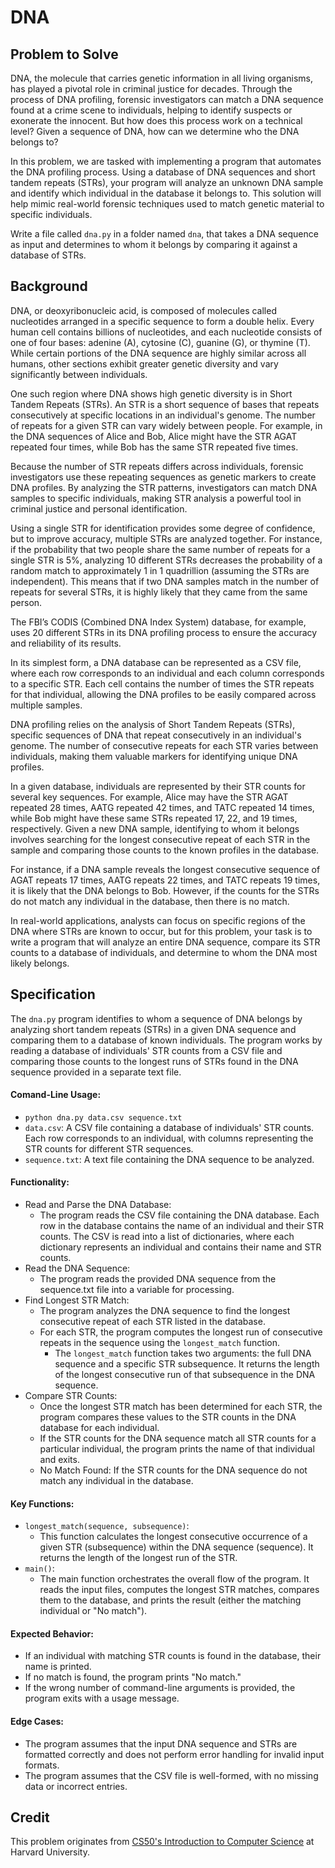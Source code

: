 # DNA

## Problem to Solve

DNA, the molecule that carries genetic information in all living organisms, has played a pivotal role in criminal justice for decades. Through the process of DNA profiling, forensic investigators can match a DNA sequence found at a crime scene to individuals, helping to identify suspects or exonerate the innocent. But how does this process work on a technical level? Given a sequence of DNA, how can we determine who the DNA belongs to?

In this problem, we are tasked with implementing a program that automates the DNA profiling process. Using a database of DNA sequences and short tandem repeats (STRs), your program will analyze an unknown DNA sample and identify which individual in the database it belongs to. This solution will help mimic real-world forensic techniques used to match genetic material to specific individuals.

Write a file called `dna.py` in a folder named `dna`, that takes a DNA sequence as input and determines to whom it belongs by comparing it against a database of STRs.

## Background

DNA, or deoxyribonucleic acid, is composed of molecules called nucleotides arranged in a specific sequence to form a double helix. Every human cell contains billions of nucleotides, and each nucleotide consists of one of four bases: adenine (A), cytosine (C), guanine (G), or thymine (T). While certain portions of the DNA sequence are highly similar across all humans, other sections exhibit greater genetic diversity and vary significantly between individuals.

One such region where DNA shows high genetic diversity is in Short Tandem Repeats (STRs). An STR is a short sequence of bases that repeats consecutively at specific locations in an individual's genome. The number of repeats for a given STR can vary widely between people. For example, in the DNA sequences of Alice and Bob, Alice might have the STR AGAT repeated four times, while Bob has the same STR repeated five times.

Because the number of STR repeats differs across individuals, forensic investigators use these repeating sequences as genetic markers to create DNA profiles. By analyzing the STR patterns, investigators can match DNA samples to specific individuals, making STR analysis a powerful tool in criminal justice and personal identification.

Using a single STR for identification provides some degree of confidence, but to improve accuracy, multiple STRs are analyzed together. For instance, if the probability that two people share the same number of repeats for a single STR is 5%, analyzing 10 different STRs decreases the probability of a random match to approximately 1 in 1 quadrillion (assuming the STRs are independent). This means that if two DNA samples match in the number of repeats for several STRs, it is highly likely that they came from the same person.

The FBI’s CODIS (Combined DNA Index System) database, for example, uses 20 different STRs in its DNA profiling process to ensure the accuracy and reliability of its results.

In its simplest form, a DNA database can be represented as a CSV file, where each row corresponds to an individual and each column corresponds to a specific STR. Each cell contains the number of times the STR repeats for that individual, allowing the DNA profiles to be easily compared across multiple samples.

DNA profiling relies on the analysis of Short Tandem Repeats (STRs), specific sequences of DNA that repeat consecutively in an individual's genome. The number of consecutive repeats for each STR varies between individuals, making them valuable markers for identifying unique DNA profiles.

In a given database, individuals are represented by their STR counts for several key sequences. For example, Alice may have the STR AGAT repeated 28 times, AATG repeated 42 times, and TATC repeated 14 times, while Bob might have these same STRs repeated 17, 22, and 19 times, respectively. Given a new DNA sample, identifying to whom it belongs involves searching for the longest consecutive repeat of each STR in the sample and comparing those counts to the known profiles in the database.

For instance, if a DNA sample reveals the longest consecutive sequence of AGAT repeats 17 times, AATG repeats 22 times, and TATC repeats 19 times, it is likely that the DNA belongs to Bob. However, if the counts for the STRs do not match any individual in the database, then there is no match.

In real-world applications, analysts can focus on specific regions of the DNA where STRs are known to occur, but for this problem, your task is to write a program that will analyze an entire DNA sequence, compare its STR counts to a database of individuals, and determine to whom the DNA most likely belongs.

## Specification

The `dna.py` program identifies to whom a sequence of DNA belongs by analyzing short tandem repeats (STRs) in a given DNA sequence and comparing them to a database of known individuals. The program works by reading a database of individuals' STR counts from a CSV file and comparing those counts to the longest runs of STRs found in the DNA sequence provided in a separate text file.

#### Comand-Line Usage:
* `python dna.py data.csv sequence.txt`
* `data.csv`: A CSV file containing a database of individuals' STR counts. Each row corresponds to an individual, with columns representing the STR counts for different STR sequences.
* `sequence.txt`: A text file containing the DNA sequence to be analyzed.

#### Functionality:
* Read and Parse the DNA Database:
    * The program reads the CSV file containing the DNA database. Each row in the database contains the name of an individual and their STR counts. The CSV is read into a list of dictionaries, where each dictionary represents an individual and contains their name and STR counts.
* Read the DNA Sequence:
    * The program reads the provided DNA sequence from the sequence.txt file into a variable for processing.
* Find Longest STR Match:
    * The program analyzes the DNA sequence to find the longest consecutive repeat of each STR listed in the database.
    * For each STR, the program computes the longest run of consecutive repeats in the sequence using the `longest_match` function.
        * The `longest_match` function takes two arguments: the full DNA sequence and a specific STR subsequence. It returns the length of the longest consecutive run of that subsequence in the DNA sequence.
* Compare STR Counts:
    * Once the longest STR match has been determined for each STR, the program compares these values to the STR counts in the DNA database for each individual.
    * If the STR counts for the DNA sequence match all STR counts for a particular individual, the program prints the name of that individual and exits.
    * No Match Found: If the STR counts for the DNA sequence do not match any individual in the database.

#### Key Functions:
* `longest_match(sequence, subsequence)`:
    * This function calculates the longest consecutive occurrence of a given STR (subsequence) within the DNA sequence (sequence). It returns the length of the longest run of the STR.
* `main()`:
    * The main function orchestrates the overall flow of the program. It reads the input files, computes the longest STR matches, compares them to the database, and prints the result (either the matching individual or "No match").

#### Expected Behavior:
* If an individual with matching STR counts is found in the database, their name is printed.
* If no match is found, the program prints "No match."
* If the wrong number of command-line arguments is provided, the program exits with a usage message.

#### Edge Cases:
* The program assumes that the input DNA sequence and STRs are formatted correctly and does not perform error handling for invalid input formats.
* The program assumes that the CSV file is well-formed, with no missing data or incorrect entries.

## Credit

This problem originates from [CS50's Introduction to Computer Science](https://cs50.harvard.edu/x/2024/psets/6/dna/) at Harvard University.
